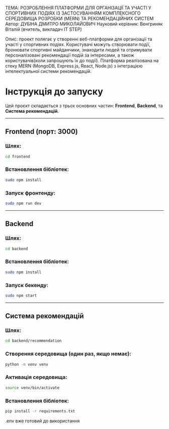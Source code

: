 ТЕМА: РОЗРОБЛЕННЯ ПЛАТФОРМИ ДЛЯ ОРГАНІЗАЦІЇ ТА УЧАСТІ У СПОРТИВНИХ ПОДІЯХ ІЗ ЗАСТОСУВАННЯМ КОМПЛЕКСНОГО СЕРЕДОВИЩА РОЗРОБКИ (MERN) ТА РЕКОМЕНДАЦІЙНИХ СИСТЕМ
Автор: ДУБІНА ДМИТРО МИКОЛАЙОВИЧ
Науковий керівник: Венгриняк Віталій (вчитель, викладач IT STEP)

Опис: проект полягає у створенні веб-платформи для організації та участі у спортивних подіях. Користувачі можуть створювати події, бронювати спортивні майданчики, знаходити людей та отримувати персоналізовані рекомендації подій за інтересами, а також користувачів(коли запрошують їх до події). Платформа реалізована на стеку MERN (MongoDB, Express.js, React, Node.js) з інтеграцією інтелектуальної системи рекомендацій.



# Інструкція до запуску

Цей проєкт складається з трьох основних частин: **Frontend**, **Backend**, та **Система рекомендацій**.

---

## Frontend (порт: 3000)

### Шлях:
```bash
cd frontend
```

### Встановлення бібліотек:
```bash
sudo npm install
```

### Запуск фронтенду:
```bash
sudo npm run dev
```

---

## Backend

### Шлях:
```bash
cd backend
```

### Встановлення бібліотек:
```bash
sudo npm install
```

### Запуск бекенду:
```bash
sudo npm start
```

---

## Система рекомендацій

### Шлях:
```bash
cd backend/recommendation
```

### Створення середовища (один раз, якщо немає):
```bash
python -m venv venv
```

### Активація середовища:
```bash
source venv/bin/activate
```

### Встановлення бібліотек:
```bash
pip install -r requirements.txt
```

.env вже готовий до використання





